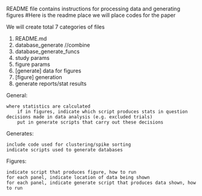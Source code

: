 README file contains instructions for processing data and generating figures
#Here is the readme place we will place codes for the paper


We will create total 7 categories of files

1. README.md
2. database_generate //combine
3. database_generate_funcs
4. study params
5. figure params
6. [generate] data for figures
7. [figure] generation
8. generate reports/stat results


General:

    where statistics are calculated
        if in figures, indicate which script produces stats in question
    decisions made in data analysis (e.g. excluded trials)
        put in generate scripts that carry out these decisions

Generates:

    include code used for clustering/spike sorting
    indicate scripts used to generate databases

Figures:

    indicate script that produces figure, how to run
    for each panel, indicate location of data being shown
    for each panel, indicate generate script that produces data shown, how to run
